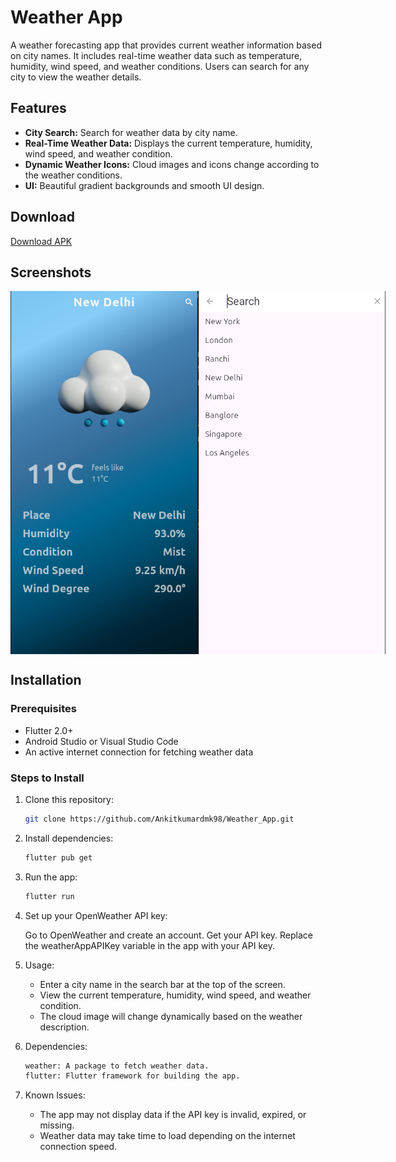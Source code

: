 # Weather App

A weather forecasting app that provides current weather information based on city names. It includes real-time weather data such as temperature, humidity, wind speed, and weather conditions. Users can search for any city to view the weather details.

## Features

- **City Search:** Search for weather data by city name.
- **Real-Time Weather Data:** Displays the current temperature, humidity, wind speed, and weather condition.
- **Dynamic Weather Icons:** Cloud images and icons change according to the weather conditions.
- **UI:** Beautiful gradient backgrounds and smooth UI design.

## Download

[Download APK](https://github.com/Ankitkumardmk98/Weather_App/releases/download/v1.0/app-release.apk)


## Screenshots

<div style="display: flex; justify-content: space-around;">
  <img src="assets/screenshots/main_ui_ss.png" alt="Screenshot 1" width="300">
  <img src="assets/screenshots/search_ui_ss.png" alt="Screenshot 2" width="300">
</div>


## Installation

### Prerequisites

- Flutter 2.0+
- Android Studio or Visual Studio Code
- An active internet connection for fetching weather data

### Steps to Install

1. Clone this repository:
   ```bash
   git clone https://github.com/Ankitkumardmk98/Weather_App.git
   ```

2. Install dependencies:
    ```bash
    flutter pub get
    ```

3. Run the app:
    ```bash
    flutter run
    ```

4. Set up your OpenWeather API key:

    Go to OpenWeather and create an account.
    Get your API key.
    Replace the weatherAppAPIKey variable in the app with your API key.

5. Usage:

   - Enter a city name in the search bar at the top of the screen.
   - View the current temperature, humidity, wind speed, and weather condition.
   - The cloud image will change dynamically based on the weather description.

6. Dependencies:
    ```bash
    weather: A package to fetch weather data.
    flutter: Flutter framework for building the app.
    ```
7. Known Issues:

   - The app may not display data if the API key is invalid, expired, or missing.
   - Weather data may take time to load depending on the internet connection speed.
